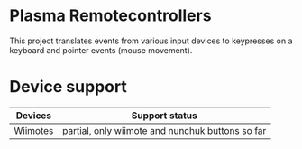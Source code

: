 # Plasma Remotecontrollers

This project translates events from various input devices to keypresses on a keyboard and pointer events (mouse movement).

# Device support

| Devices | Support status |
| --- | --- |
| Wiimotes | partial, only wiimote and nunchuk buttons so far |

